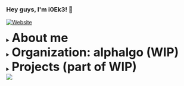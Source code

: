 ### Hey guys, I'm i0Ek3! 👏

[![Website](https://img.shields.io/website?label=i0Ek3&style=for-the-badge&url=https%3A%2F%2Fi0Ek3.github.io)](https://i0Ek3.github.io)

<details><summary><strong style='font-size:2rem;'>About me</strong></summary>

- 🎓 LNU
- 🔭 Currently working on my own project.
- 🌱 Currently learning Golang/ML/DL etc.
- 👯 I’m looking to collaborate on Open Source project.
- 💬 Ask me about what you want to know.
- 📫 How to reach me: GitHub only.
- 😄 Pronouns: I don't give a shit.
- ⚡ Fun fact: Fat guy.

</details>

<details><summary><strong style='font-size:2rem;'>Organization: alphalgo (WIP)</strong></summary>

<h3>Open Data Structre</h3><ul>

<li><a href='https://github.com/alphalgo/openstack'>openstack</a>: An expanded open stack data structre.</li>

<li><a href='https://github.com/alphalgo/openqueue'>openqueue</a>: An expanded open queue data structre.</li>

<li><a href='https://github.com/alphalgo/openmap'>openmap</a>: An expanded open map data structre.</li>

<li><a href='https://github.com/alphalgo/regnidorhcs'>regnidorhcs</a>: An expanded open map data structre.</li>

<li><a href='https://github.com/alphalgo/timewheel'>timewheel</a>: An expanded open timewheel data structre.</li>

<li><a href='https://github.com/alphalgo/yportne'>yportne</a>: A backward data structre.</li>

</ul>
</details>

</details>

<details><summary><strong style='font-size:2rem;'>Projects (part of WIP)</strong></summary>

<h3>Anything</h3><ul>
  
<li><a href='https://github.com/i0Ek3/co'>co</a>: A Go tool to obfuscate/deobfuscate the code.</li>

<li><a href='https://github.com/i0Ek3/masa'>co</a>: A memory allocation simulation algorithm.</li>

<li><a href='https://github.com/i0Ek3/IACM'>IACM</a>: An improved DPoS consensus implementation.</li>

<li><a href='https://github.com/i0Ek3/Cybertron'>Cybertron</a>: Transformers.</li>

<li><a href='https://github.com/i0Ek3/m4'>m4</a>: A tiny container.</li>

<li><a href='https://github.com/i0Ek3/i0sh'>i0sh</a>: A simple Linux Shell.</li>

<li><a href='https://github.com/i0Ek3/TinyOne'>TinyOne</a>: A simple FTP server.</li>

<li><a href='https://github.com/i0Ek3/go_tests'>go_tests</a>: Learning Go with TDD.</li>

<li><a href='https://github.com/i0Ek3?tab=repositories'>More projectes...</a></li>

</ul>
</details>


<img src="https://github-readme-stats.vercel.app/api?username=i0Ek3&show_icons=true&hide_border=true&theme=radical" />
